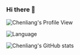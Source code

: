 ### Hi there 👋
![Chenliang's Profile View](https://komarev.com/ghpvc/?username=chliang&color=blue)

![Language](https://github-readme-stats.vercel.app/api/top-langs/?username=chliang&layout=compact)

![Chenliang's GitHub stats](https://github-readme-stats.vercel.app/api?username=chliang&show_icons=true&theme=radical)
